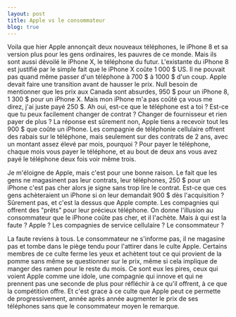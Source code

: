 ```yaml
---
layout: post
title: Apple vs le consommateur
blog: true
---
```


Voila que hier Apple annonçait deux nouveaux téléphones, le iPhone 8 et sa version plus pour les gens ordinaires, les pauvres de ce monde. Mais ils sont aussi dévoilé le iPhone X, le téléphone du futur. L'existante du iPhone 8 est justifié par le simple fait que le iPhone X coûte 1 000 $ US. Il ne pouvait pas quand même passer d'un téléphone à 700 $ à 1000 $ d'un coup. Apple devait faire une transition avant de hausser le prix. Null besoin de mentionner que les prix aux Canada sont absurdes, 950 $ pour un iPhone 8, 1 300 $ pour un iPhone X. Mais mon iPhone m'a pas coûté ça vous me direz, j'ai juste payé 250 $. Ah oui, est-ce que le téléphone est a toi ? Est-ce que tu peux facilement changer de contrat ? Changer de fournisseur et rien payer de plus ? La réponse est sûrement non, Apple tiens a recevoir tout les 900 $ que coûte un iPhone. Les compagnie de téléphonie cellulaire offrent des rabais sur le téléphone, mais seulement sur des contrats de 2 ans, avec un montant assez élevé par mois, pourquoi ? Pour payer le téléphone, chaque mois vous payer le téléphone, et au bout de deux ans vous avez payé le téléphone deux fois voir même trois.

<!-- more -->

Je m'éloigne de Apple, mais c'est pour une bonne raison. Le fait que les gens ne magasinent pas leur contrats, leur téléphones, 250 $ pour un iPhone c'est pas cher alors je signe sans trop lire le contrat. Est-ce que ces gens achèteraient un iPhone si on leur demandait 900 $ dès l'acquisition ? Sûrement pas, et c'est la dessus que Apple compte. Les compagnies qui offrent des "prêts" pour leur précieux téléphone. On donne l'illusion au consommateur que le iPhone coûte pas cher, et il l'achète. Mais à qui est la faute ? Apple ? Les compagnies de service cellulaire ? Le consommateur ?

La faute reviens à tous. Le consommateur ne s'informe pas, il ne magasine pas et tombe dans le piège tendu pour l'attirer dans le culte Apple. Certains membres de ce culte ferme les yeux et achètent tout ce qui provient de la pomme sans même se questionner sur le prix, même si cela implique de manger des ramen pour le reste du mois. Ce sont eux les pires, ceux qui voient Apple comme une idole, une compagnie qui innove et qui ne prennent pas une seconde de plus pour réfléchir à ce qu'il offrent, à ce que la compétition offre. Et c'est grace à ce culte que Apple peut ce permette de progressivement, année après année augmenter le prix de ses téléphones sans que le consommateur moyen le remarque.
